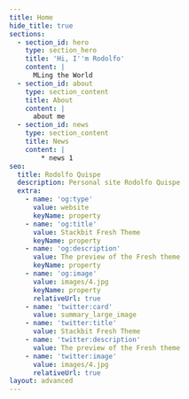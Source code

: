 ```yaml
---
title: Home
hide_title: true
sections:
  - section_id: hero
    type: section_hero
    title: 'Hi, I''m Rodolfo'
    content: |
      MLing the World
  - section_id: about
    type: section_content
    title: About
    content: |
      about me
  - section_id: news
    type: section_content
    title: News
    content: |
        * news 1
seo:
  title: Rodolfo Quispe
  description: Personal site Rodolfo Quispe
  extra:
    - name: 'og:type'
      value: website
      keyName: property
    - name: 'og:title'
      value: Stackbit Fresh Theme
      keyName: property
    - name: 'og:description'
      value: The preview of the Fresh theme
      keyName: property
    - name: 'og:image'
      value: images/4.jpg
      keyName: property
      relativeUrl: true
    - name: 'twitter:card'
      value: summary_large_image
    - name: 'twitter:title'
      value: Stackbit Fresh Theme
    - name: 'twitter:description'
      value: The preview of the Fresh theme
    - name: 'twitter:image'
      value: images/4.jpg
      relativeUrl: true
layout: advanced
---
```

